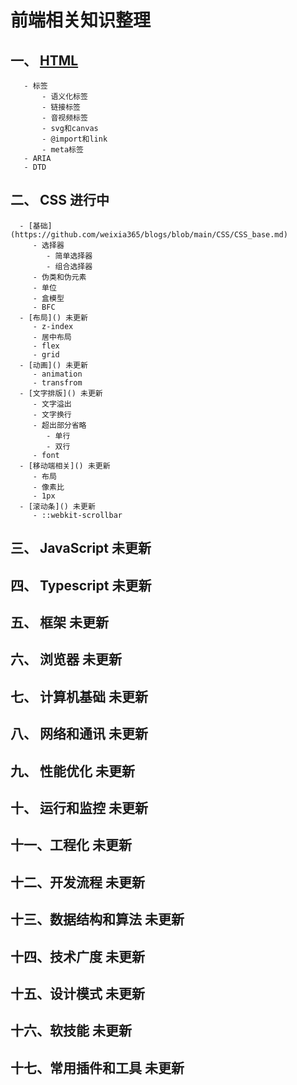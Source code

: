 # 前端相关知识整理

## 一、 [HTML](https://github.com/weixia365/blogs/blob/main/HTML.md)

       - 标签
           - 语义化标签
           - 链接标签
           - 音视频标签
           - svg和canvas
           - @import和link
           - meta标签
       - ARIA
       - DTD

## 二、 CSS 进行中

      - [基础](https://github.com/weixia365/blogs/blob/main/CSS/CSS_base.md)
         - 选择器
            - 简单选择器
            - 组合选择器
         - 伪类和伪元素
         - 单位
         - 盒模型
         - BFC
      - [布局]() 未更新
         - z-index
         - 居中布局
         - flex
         - grid
      - [动画]() 未更新
         - animation
         - transfrom
      - [文字排版]() 未更新
         - 文字溢出
         - 文字换行
         - 超出部分省略
            - 单行
            - 双行
         - font
      - [移动端相关]() 未更新
         - 布局
         - 像素比
         - 1px
      - [滚动条]() 未更新
         - ::webkit-scrollbar

## 三、 JavaScript 未更新

## 四、 Typescript 未更新

## 五、 框架 未更新

## 六、 浏览器 未更新

## 七、 计算机基础 未更新

## 八、 网络和通讯 未更新

## 九、 性能优化 未更新

## 十、 运行和监控 未更新

## 十一、工程化 未更新

## 十二、开发流程 未更新

## 十三、数据结构和算法 未更新

## 十四、技术广度 未更新

## 十五、设计模式 未更新

## 十六、软技能 未更新

## 十七、常用插件和工具 未更新
